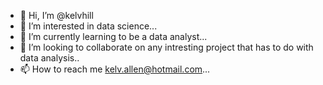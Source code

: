 - 👋 Hi, I’m @kelvhill
- 👀 I’m interested in data science...
- 🌱 I’m currently learning to be a data analyst...
- 💞️ I’m looking to collaborate on any intresting project that has to do with data analysis..
- 📫 How to reach me kelv.allen@hotmail.com...

<!---
kelvhill/kelvhill is a ✨ special ✨ repository because its `README.md` (this file) appears on your GitHub profile.
You can click the Preview link to take a look at your changes.
--->
